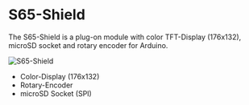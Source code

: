 # S65-Shield
The S65-Shield is a plug-on module with color TFT-Display (176x132), microSD socket and rotary encoder for Arduino.

![S65-Shield](https://github.com/watterott/S65-Shield/raw/master/hardware/S65-Shield_v11.jpg)

* Color-Display (176x132)
* Rotary-Encoder
* microSD Socket (SPI)
